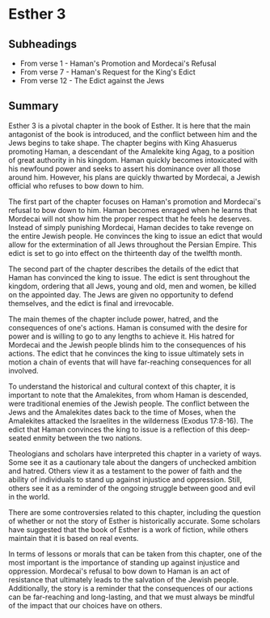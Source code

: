 # Esther 3

## Subheadings

* From verse 1 - Haman's Promotion and Mordecai's Refusal
* From verse 7 - Haman's Request for the King's Edict
* From verse 12 - The Edict against the Jews

## Summary

Esther 3 is a pivotal chapter in the book of Esther. It is here that the main antagonist of the book is introduced, and the conflict between him and the Jews begins to take shape. The chapter begins with King Ahasuerus promoting Haman, a descendant of the Amalekite king Agag, to a position of great authority in his kingdom. Haman quickly becomes intoxicated with his newfound power and seeks to assert his dominance over all those around him. However, his plans are quickly thwarted by Mordecai, a Jewish official who refuses to bow down to him.

The first part of the chapter focuses on Haman's promotion and Mordecai's refusal to bow down to him. Haman becomes enraged when he learns that Mordecai will not show him the proper respect that he feels he deserves. Instead of simply punishing Mordecai, Haman decides to take revenge on the entire Jewish people. He convinces the king to issue an edict that would allow for the extermination of all Jews throughout the Persian Empire. This edict is set to go into effect on the thirteenth day of the twelfth month.

The second part of the chapter describes the details of the edict that Haman has convinced the king to issue. The edict is sent throughout the kingdom, ordering that all Jews, young and old, men and women, be killed on the appointed day. The Jews are given no opportunity to defend themselves, and the edict is final and irrevocable.

The main themes of the chapter include power, hatred, and the consequences of one's actions. Haman is consumed with the desire for power and is willing to go to any lengths to achieve it. His hatred for Mordecai and the Jewish people blinds him to the consequences of his actions. The edict that he convinces the king to issue ultimately sets in motion a chain of events that will have far-reaching consequences for all involved.

To understand the historical and cultural context of this chapter, it is important to note that the Amalekites, from whom Haman is descended, were traditional enemies of the Jewish people. The conflict between the Jews and the Amalekites dates back to the time of Moses, when the Amalekites attacked the Israelites in the wilderness (Exodus 17:8-16). The edict that Haman convinces the king to issue is a reflection of this deep-seated enmity between the two nations.

Theologians and scholars have interpreted this chapter in a variety of ways. Some see it as a cautionary tale about the dangers of unchecked ambition and hatred. Others view it as a testament to the power of faith and the ability of individuals to stand up against injustice and oppression. Still, others see it as a reminder of the ongoing struggle between good and evil in the world.

There are some controversies related to this chapter, including the question of whether or not the story of Esther is historically accurate. Some scholars have suggested that the book of Esther is a work of fiction, while others maintain that it is based on real events.

In terms of lessons or morals that can be taken from this chapter, one of the most important is the importance of standing up against injustice and oppression. Mordecai's refusal to bow down to Haman is an act of resistance that ultimately leads to the salvation of the Jewish people. Additionally, the story is a reminder that the consequences of our actions can be far-reaching and long-lasting, and that we must always be mindful of the impact that our choices have on others.